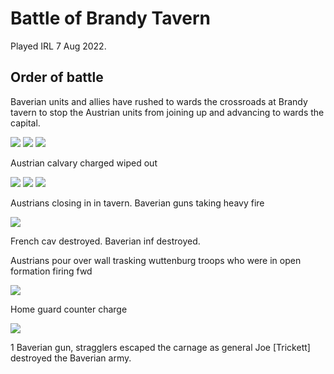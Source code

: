# Battle of Brandy Tavern

Played IRL 7 Aug 2022.

## Order of battle

Baverian units and allies have rushed to wards the crossroads at Brandy tavern to stop the Austrian units from joining up and advancing to wards the capital. 

![](photos/20220807_195546.jpg)
![](photos/20220807_193212.jpg)
![](photos/16599113664144812700395787147956.jpg)

Austrian calvary charged wiped out

![](photos/1659914424698473174989717044373.jpg)
![](photos/16599144717126690063091223802097.jpg)
![](photos/16599156740975681676667983707051.jpg)

Austrians closing in in tavern. Baverian guns taking heavy fire

![](photos/20220807_211757.jpg)

French cav destroyed.
Baverian inf destroyed.

Austrians pour over wall trasking wuttenburg troops who were in open formation firing fwd

![](photos/16599207543937934108043901412683.jpg)

Home guard counter charge

![](photos/16599211041049087079107585617247.jpg)

1 Baverian gun, stragglers escaped the carnage as general Joe [Trickett] destroyed the Baverian army.

